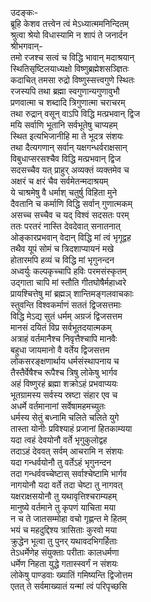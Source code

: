 उदङ्कः-  
ब्रूहि केशव तत्त्वेन त्वं मेऽध्यात्ममनिन्दितम्  
श्रुत्वा श्रेयो विधास्यामि न शापं ते जनार्दन  
श्रीभगवान्-  
तमो रजश्च सत्वं च विद्धि भावान् मदाश्रयान्  
स्थितिसृष्टिलयाध्यक्षो विष्णुब्रह्मेशसञ्ज्ञितः  
कदाचित् तमसा रुद्रो विष्णुस्सत्त्वगुणे स्थितः  
रजस्यपि तथा ब्रह्मा स्वगुणान्यगुणावुभौ  
प्रणवात्मा च शब्दादि त्रिगुणात्मा चराचरम्  
तथा रुद्रान् वसून् वाऽपि विद्धि मत्प्रभवान् द्विज  
मयि सर्वाणि भूतानि सर्वभूतेषु चाप्यहम्  
स्थित इत्यभिजानीहि मा ते भूदत्र संशयः  
तथा दैत्यगणान् सर्वान् यक्षगन्धर्वराक्षसान्  
विबुधाप्सरसश्चैव विद्धि मत्प्रभवान् द्विज  
सदसच्चैव यत् प्राहुर् अव्यक्तं व्यक्तमेव च  
अक्षरं च क्षरं चैव सर्वमेतन्मदाश्रयम्  
ये चाश्रमेषु वै धर्माश् चतुर्षु विहिता मुने  
दैवतानि च कर्माणि विद्धि सर्वान् गुणात्मकम्  
असच्च सच्चैव च यद् विश्वं सदसतः परम्  
ततः परतरं नास्ति देवदेवात् सनातनात्  
ओङ्कारप्रभवान् वेदान् विद्धि मां त्वं भृगूद्वह  
तथैव यूपं सोमं च त्रिदशाप्यायनं मखे  
होतारमपि हव्यं च विद्धि मां भृगुनन्दन  
अध्वर्युः कल्पकृच्चापि हविः परमसंस्कृतम्  
उद्गाता चापि मां स्तौति गीतघोषैर्महाध्वरे  
प्रायश्चित्तेषु मां ब्रह्मञ् शान्तिमङ्गलवाचकाः  
स्तुवन्ति विश्वकर्माणं सततं द्विजसत्तमाः  
विद्धि मेऽद्य सुतं धर्मम् अग्रजं द्विजसत्तम  
मानसं दयितं विप्र सर्वभूतदयात्मकम्  
अत्राहं वर्तमानैश्च निवृत्तैश्चापि मानवैः  
बहुधा जायमानो वै वर्तेय द्विजसत्तम  
लोकसरङ्क्षणार्थाय धर्मसंस्थापनाय च  
तैस्तैर्वेषैश्च रूपैश्च त्रिषु लोकेषु भार्गव  
अहं विष्णुरहं ब्रह्मा शक्रोऽहं प्रभवाप्ययः  
भूतग्रामस्य सर्वस्य स्रष्टा संहार एव च  
अधर्मे वर्तमानानां सर्वेषामहमच्युतः  
धर्मस्य सेतुं बध्नामि चलिते चलिते युगे  
तास्ता योनीः प्रविश्याहं प्रजानां हितकाम्यया  
यदा त्वहं देवयोनौ वर्ते भृगुकुलोद्वह  
तदाऽहं देववत् सर्वम् आचरामि न संशयः  
यदा गन्धर्वयोनौ तु वर्तेऽहं भृगुनन्दन  
तदा गन्धर्ववच्चेष्टास् सर्वाश्चेष्टामि भार्गव  
नागयोनौ यदा वर्ते तदा चेष्टा तु नागवत्  
यक्षराक्षसयोनौ तु यथावृत्तिश्चराम्यहम्  
मानुष्ये वर्तमाने तु कृपणं याचिता मया  
न च ते जातसम्मोहा वचो गृह्णन्त मे हितम्  
भयं च महदुद्दिश्य त्रासिताः कुरवो मया  
क्रुद्धेन भूत्वा तु पुनर् यथावदभिगर्हिताः  
तेऽधर्मेणेह संयुक्ताः परीताः कालधर्मणा  
धर्मेण निहता युद्धे गतास्स्वर्गं न संशयः  
लोकेषु पाण्डवाः ख्यातिं गमिष्यन्ति द्विजोत्तम  
एतत् ते सर्वमाख्यातं यन्मां त्वं परिपृच्छसि  
